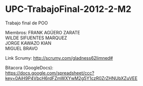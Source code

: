 UPC-TrabajoFinal-2012-2-M2
==========================

Trabajo final de POO

Miembros:
FRANK AGÚERO ZARATE                                                                                       
WILDE SIFUENTES MARQUEZ                                                                                      
JORGE KAWAZO KIAN                                                                                         
MIGUEL BRAVO

Link Scrumy:
http://scrumy.com/gladness62limned#

Bítacora (GoogleDocs):                                                                             
https://docs.google.com/spreadsheet/ccc?key=0AiH9P4VbcH6rdFZmWXYwM2g5Y1czR0ZrZHNUbXZuVEE

